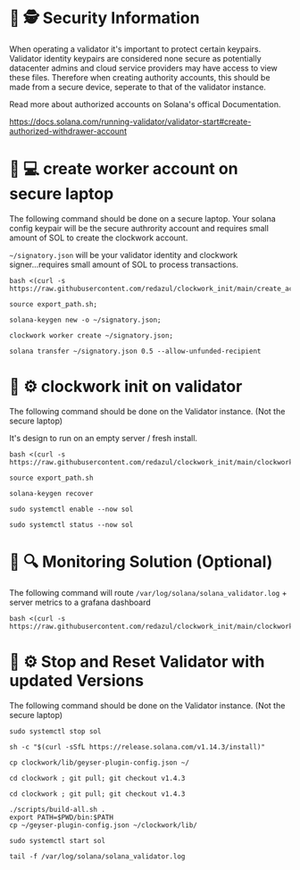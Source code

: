 # :rotating_light: :detective: Security Information 

When operating a validator it's important to protect certain keypairs.
Validator identity keypairs are considered none secure as potentially datacenter admins and cloud service providers may have access to view these files. Therefore when creating authority accounts, this should be made from a secure device, 
seperate to that of the validator instance.

Read more about authorized accounts on Solana's offical Documentation.

https://docs.solana.com/running-validator/validator-start#create-authorized-withdrawer-account

# :closed_lock_with_key: :computer:  create worker account on secure laptop

The following command should be done on a secure laptop. 
Your solana config keypair will be the secure authrority account and requires small amount of SOL to create the clockwork account.

`~/signatory.json` will be your validator identity and clockwork signer...requires small amount of SOL to process transactions.
```
bash <(curl -s https://raw.githubusercontent.com/redazul/clockwork_init/main/create_account.sh)
```
```
source export_path.sh;
```
```
solana-keygen new -o ~/signatory.json;
```
```
clockwork worker create ~/signatory.json;
```
```
solana transfer ~/signatory.json 0.5 --allow-unfunded-recipient
```



# :door: :gear: clockwork init on validator
 The following command should be done on the Validator instance. (Not the secure laptop)
 
 It's design to run on an empty server / fresh install.
```
bash <(curl -s https://raw.githubusercontent.com/redazul/clockwork_init/main/clockwork_init.sh);
```
```
source export_path.sh
```
```
solana-keygen recover
```
```
sudo systemctl enable --now sol
```
```
sudo systemctl status --now sol
```


# :bookmark_tabs: :mag: Monitoring Solution (Optional)
 The following command will route `/var/log/solana/solana_validator.log` + server metrics to a grafana dashboard
```
bash <(curl -s https://raw.githubusercontent.com/redazul/clockwork_init/main/clockwork_log.sh);
```

# :door: :gear: Stop and Reset Validator with updated Versions
 The following command should be done on the Validator instance. (Not the secure laptop)

```
sudo systemctl stop sol
```

```
sh -c "$(curl -sSfL https://release.solana.com/v1.14.3/install)"
```

```
cp clockwork/lib/geyser-plugin-config.json ~/
```

```
cd clockwork ; git pull; git checkout v1.4.3 
```

```
cd clockwork ; git pull; git checkout v1.4.3 
```
```
./scripts/build-all.sh .
export PATH=$PWD/bin:$PATH
cp ~/geyser-plugin-config.json ~/clockwork/lib/ 
```
```
sudo systemctl start sol
```

```
tail -f /var/log/solana/solana_validator.log
```


